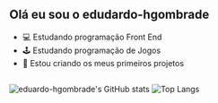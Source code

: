 ## Olá eu sou o edudardo-hgombrade

- 💻 Estudando programação Front End
- 🕹️ Estudando programação de Jogos
- 📕 Estou criando os meus primeiros projetos

##

![eduardo-hgombrade's GitHub stats](https://github-readme-stats.vercel.app/api?username=eduardo-hgombrade&show_icons=true&theme=default)
![Top Langs](https://github-readme-stats.vercel.app/api/top-langs/?username=eduardo-hgombrade&layout=compact)

##


